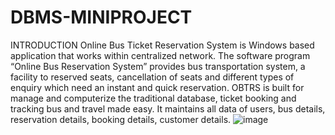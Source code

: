 # DBMS-MINIPROJECT
INTRODUCTION
Online Bus Ticket Reservation System is Windows based application that works within centralized network. The software program “Online Bus Reservation System” provides bus transportation system, a facility to reserved seats, cancellation of seats and different types of enquiry which need an instant and quick reservation. OBTRS is built for manage and computerize the traditional database, ticket booking and tracking bus and travel made easy. It maintains all data of users, bus details, reservation details, booking details, customer details. 
![image](https://user-images.githubusercontent.com/52819154/167264342-9fb309b0-e54f-43af-bc1c-e4242b5dd825.png)
